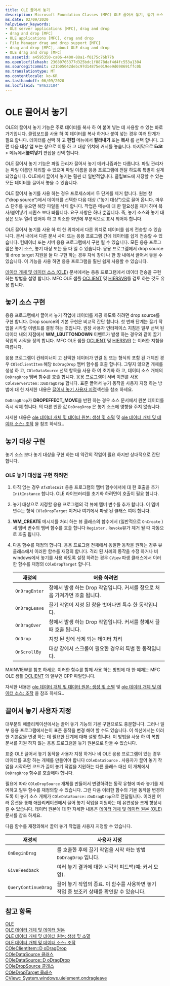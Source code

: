 ```yaml
---
title: OLE 끌어서 놓기
description: Microsoft Foundation Classes (MFC) OLE 끌어서 놓기, 놓기 소스 구현 방법, 놓기 대상 및 끌어서 놓기를 사용자 지정 하는 방법에 대 한 개요입니다.
ms.date: 02/09/2020
helpviewer_keywords:
- OLE server applications [MFC], drag and drop
- drag and drop [MFC]
- OLE applications [MFC], drag and drop
- File Manager drag and drop support [MFC]
- drag and drop [MFC], about OLE drag and drop
- OLE drag and drop [MFC]
ms.assetid: a4595350-ca06-4400-88a1-f0175c76b77b
ms.openlocfilehash: 23680765377d325bdc1f8878daf4d4fc553a1304
ms.sourcegitcommit: c21b05042debc97d14875e019ee9d698691ffc0b
ms.translationtype: MT
ms.contentlocale: ko-KR
ms.lasthandoff: 06/09/2020
ms.locfileid: "84623184"
---
```

# <a name="ole-drag-and-drop"></a>OLE 끌어서 놓기

OLE의 끌어서 놓기 기능은 주로 데이터를 복사 하 여 붙여 넣는 데 사용할 수 있는 바로 가기입니다. 클립보드를 사용 하 여 데이터를 복사 하거나 붙여 넣는 경우 여러 단계가 필요 합니다. 데이터를 선택 하 고 **편집** 메뉴에서 **잘라내기** 또는 **복사** 를 선택 합니다. 그런 다음 대상 앱 또는 창으로 이동 하 고 대상 위치에 커서를 놓습니다. 마지막으로 **Edit**  >  메뉴에서**붙여넣기** 편집을 선택 합니다.

OLE 끌어서 놓기 기능은 파일 관리자 끌어서 놓기 메커니즘과는 다릅니다. 파일 관리자는 파일 이름만 처리할 수 있으며 파일 이름을 응용 프로그램에 전달 하도록 특별히 설계 되었습니다. OLE에서 끌어서 놓기는 훨씬 더 일반적입니다. 클립보드에 저장할 수 있는 모든 데이터를 끌어서 놓을 수 있습니다.

OLE 끌어서 놓기를 사용 하는 경우 프로세스에서 두 단계를 제거 합니다. 원본 창 ("drop source")에서 데이터를 선택한 다음 대상 ("놓기 대상")으로 끌어 옵니다. 마우스 단추를 놓으면 해당 파일을 삭제 합니다. 작업은 메뉴에 대 한 필요성을 제거 하며 복사/붙여넣기 시퀀스 보다 빠릅니다. 요구 사항은 하나 뿐입니다. 즉, 놓기 소스와 놓기 대상은 모두 열려 있어야 하 고 최소한 화면에 부분적으로 표시 되어야 합니다.

OLE 끌어서 놓기를 사용 하 여 한 위치에서 다른 위치로 데이터를 쉽게 전송할 수 있습니다. 문서 내에서 다른 문서 사이 또는 응용 프로그램 간에 데이터를 쉽게 전송할 수 있습니다. 컨테이너 또는 서버 응용 프로그램에서 구현 될 수 있습니다. 모든 응용 프로그램은 놓기 소스, 놓기 대상 또는 둘 다 일 수 있습니다. 응용 프로그램에서 drop source 및 drop target 지원을 둘 다 구현 하는 경우 자식 창이 나 한 창 내에서 끌어서 놓을 수 있습니다. 이 기능을 사용 하면 응용 프로그램을 훨씬 쉽게 사용할 수 있습니다.

[데이터 개체 및 데이터 소스 (OLE)](data-objects-and-data-sources-ole.md) 문서에서는 응용 프로그램에서 데이터 전송을 구현 하는 방법을 설명 합니다. MFC OLE 샘플 [OCLIENT](../overview/visual-cpp-samples.md) 및 [HIERSVR](../overview/visual-cpp-samples.md)를 검토 하는 것도 유용 합니다.

## <a name="implement-a-drop-source"></a><a name="implement-a-drop-source"></a>놓기 소스 구현

응용 프로그램에서 끌어서 놓기 작업에 데이터를 제공 하도록 하려면 drop source를 구현 합니다. Drop source의 기본 구현은 비교적 간단 합니다. 첫 번째 단계는 끌기 작업을 시작할 이벤트를 결정 하는 것입니다. 권장 사용자 인터페이스 지침은 일부 선택 된 데이터 내의 지점에서 **WM_LBUTTONDOWN** 이벤트가 발생 하는 경우와 같이 끌기 작업의 시작을 정의 합니다. MFC OLE 샘플 [OCLIENT](../overview/visual-cpp-samples.md) 및 [HIERSVR](../overview/visual-cpp-samples.md) 는 이러한 지침을 따릅니다.

응용 프로그램이 컨테이너이 고 선택한 데이터가 연결 된 또는 형식의 포함 된 개체인 경우 `COleClientItem` 해당 `DoDragDrop` 멤버 함수를 호출 합니다. 그렇지 않으면 개체를 생성 하 고, `COleDataSource` 선택 항목을 사용 하 여 초기화 하 고, 데이터 소스 개체의 `DoDragDrop` 멤버 함수를 호출 합니다. 응용 프로그램이 서버 이면를 사용 `COleServerItem::DoDragDrop` 합니다. 표준 끌어서 놓기 동작을 사용자 지정 하는 방법에 대 한 자세한 내용은 [끌어서 놓기 사용자 지정](#customize-drag-and-drop)섹션을 참조 하세요.

`DoDragDrop`가 **DROPEFFECT_MOVE**을 반환 하는 경우 소스 문서에서 원본 데이터를 즉시 삭제 합니다. 의 다른 반환 값 `DoDragDrop` 은 놓기 소스에 영향을 주지 않습니다.

자세한 내용은 [ole 데이터 개체 및 데이터 원본: 생성 및 소멸](data-objects-and-data-sources-creation-and-destruction.md) 및 [ole 데이터 개체 및 데이터 소스: 조작](data-objects-and-data-sources-manipulation.md) 을 참조 하세요.\.

## <a name="implement-a-drop-target"></a><a name="implement-a-drop-target"></a>놓기 대상 구현

놓기 소스 보다 놓기 대상을 구현 하는 데 약간의 작업이 필요 하지만 상대적으로 간단 합니다.

### <a name="to-implement-an-ole-drop-target"></a>OLE 놓기 대상을 구현 하려면

1. 아직 없는 경우 `AfxOleInit` 응용 프로그램의 멤버 함수에서에 대 한 호출을 추가 `InitInstance` 합니다. OLE 라이브러리를 초기화 하려면이 호출이 필요 합니다.

1. 놓기 대상으로 지정할 응용 프로그램의 각 뷰에 멤버 변수를 추가 합니다. 이 멤버 변수는 형식 `COleDropTarget` 이거나 여기에서 파생 된 클래스 여야 합니다.

1. **WM_CREATE** 메시지를 처리 하는 뷰 클래스의 함수에서 (일반적으로 `OnCreate` ) 새 멤버 변수의 멤버 함수를 호출 합니다 `Register` . `Revoke`뷰가 제거 될 때 자동으로 호출 됩니다.

1. 다음 함수를 재정의 합니다. 응용 프로그램 전체에서 동일한 동작을 원하는 경우 뷰 클래스에서 이러한 함수를 재정의 합니다. 격리 된 사례의 동작을 수정 하거나 비 windows에서 놓기를 사용 하도록 설정 하려는 경우 `CView` 파생 클래스에서 이러한 함수를 재정의 `COleDropTarget` 합니다.

   | 재정의 | 허용 하려면 |
   | -------- | -------- |
   | `OnDragEnter` | 창에서 발생 하는 Drop 작업입니다. 커서를 창으로 처음 가져가면 호출 됩니다. |
   | `OnDragLeave` | 끌기 작업이 지정 된 창을 벗어나면 특수 한 동작입니다. |
   | `OnDragOver` | 창에서 발생 하는 Drop 작업입니다. 커서를 창에서 끌 때 호출 됩니다. |
   | `OnDrop` | 지정 된 창에 삭제 되는 데이터 처리 |
   | `OnScrollBy` | 대상 창에서 스크롤이 필요한 경우의 특별 한 동작입니다. |

MAINVIEW를 참조 하세요. 이러한 함수를 함께 사용 하는 방법에 대 한 예제는 MFC OLE 샘플 [OCLIENT](../overview/visual-cpp-samples.md) 의 일부인 CPP 파일입니다.

자세한 내용은 [ole 데이터 개체 및 데이터 원본: 생성 및 소멸](data-objects-and-data-sources-creation-and-destruction.md) 및 [ole 데이터 개체 및 데이터 소스: 조작](data-objects-and-data-sources-manipulation.md) 을 참조 하세요.\.

## <a name="customize-drag-and-drop"></a><a name="customize-drag-and-drop"></a>끌어서 놓기 사용자 지정

대부분의 애플리케이션에서는 끌어 놓기 기능의 기본 구현으로도 충분합니다. 그러나 일부 응용 프로그램에서는이 표준 동작을 변경 해야 할 수도 있습니다. 이 섹션에서는 이러한 기본값을 변경 하는 데 필요한 단계에 대해 설명 합니다. 이 방법을 사용 하 여 복합 문서를 지원 하지 않는 응용 프로그램을 놓기 원본으로 만들 수 있습니다.

표준 OLE 끌어서 놓기 동작을 사용자 지정 하거나 비 OLE 응용 프로그램이 있는 경우 데이터를 포함 하는 개체를 만들어야 합니다 `COleDataSource` . 사용자가 끌어 놓기 작업을 시작하면 코드가 끌어 놓기 작업을 지원하는 다른 클래스 대신 이 개체에서 `DoDragDrop` 함수를 호출해야 합니다.

필요에 따라 `COleDropSource` 개체를 만들어서 변경하려는 동작 유형에 따라 놓기를 제어하고 일부 함수를 재정의할 수 있습니다. 그런 다음 이러한 함수의 기본 동작을 변경하도록 이 놓기 소스 개체가 `COleDataSource::DoDragDrop`으로 전달됩니다. 이러한 여러 옵션을 통해 애플리케이션에서 끌어 놓기 작업을 지원하는 데 유연성을 크게 향상시킬 수 있습니다. 데이터 원본에 대 한 자세한 내용은 [데이터 개체 및 데이터 원본 (OLE)](data-objects-and-data-sources-ole.md)문서를 참조 하세요.

다음 함수를 재정의해서 끌어 놓기 작업을 사용자 지정할 수 있습니다.

| 재정의 | 사용자 지정 |
| -------- | ------------ |
| `OnBeginDrag` | 를 호출한 후에 끌기 작업을 시작 하는 방법 `DoDragDrop` 입니다. |
| `GiveFeedback` | 여러 놓기 결과에 대한 시각적 피드백(예: 커서 모양). |
| `QueryContinueDrag` | 끌어 놓기 작업의 종료. 이 함수를 사용하면 놓기 작업 중 보조키 상태를 확인할 수 있습니다. |

## <a name="see-also"></a>참고 항목

[OLE](ole-in-mfc.md)\
[OLE 데이터 개체 및 데이터 원본](data-objects-and-data-sources-ole.md)\
[OLE 데이터 개체 및 데이터 원본: 생성 및 소멸](data-objects-and-data-sources-creation-and-destruction.md)\
[OLE 데이터 개체 및 데이터 소스: 조작](data-objects-and-data-sources-manipulation.md)\
[COleClientItem::D oDragDrop](reference/coleclientitem-class.md#dodragdrop)\
[COleDataSource 클래스](reference/coledatasource-class.md)\
[COleDataSource::D oDragDrop](reference/coledatasource-class.md#dodragdrop)\
[COleDropSource 클래스](reference/coledropsource-class.md)\
[COleDropTarget 클래스](reference/coledroptarget-class.md)\
[CView:: System.windows.uielement.ondragleave](reference/cview-class.md#ondragleave)
